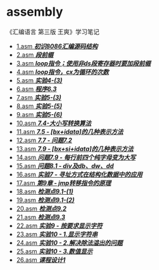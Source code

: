 # assembly

 《汇编语言 第三版 王爽》学习笔记
- [1.asm ***初识8086汇编源码结构***](https://github.com/bingshuizhilian/assembly/blob/master/src/1.asm)
- [2.asm ***段前缀***](https://github.com/bingshuizhilian/assembly/blob/master/src/2.asm)
- [3.asm ***loop指令；使用非ds段寄存器时要加段前缀***](https://github.com/bingshuizhilian/assembly/blob/master/src/3.asm)
- [4.asm ***loop指令，cx为循环的次数***](https://github.com/bingshuizhilian/assembly/blob/master/src/4.asm)
- [5.asm ***实验4-(3)***](https://github.com/bingshuizhilian/assembly/blob/master/src/5.asm)
- [6.asm ***程序6.3***](https://github.com/bingshuizhilian/assembly/blob/master/src/6.asm)
- [7.asm ***实验5-(3)***](https://github.com/bingshuizhilian/assembly/blob/master/src/7.asm)
- [8.asm ***实验5-(5)***](https://github.com/bingshuizhilian/assembly/blob/master/src/8.asm)
- [9.asm ***实验5-(6)***](https://github.com/bingshuizhilian/assembly/blob/master/src/9.asm)
- [10.asm ***7.4-大小写转换算法***](https://github.com/bingshuizhilian/assembly/blob/master/src/10.asm)
- [11.asm ***7.5 - [bx+idata]的几种表示方法***](https://github.com/bingshuizhilian/assembly/blob/master/src/11.asm)
- [12.asm ***7.7 - 问题7.2***](https://github.com/bingshuizhilian/assembly/blob/master/src/12.asm)
- [13.asm ***7.9 - [bx+si+idata]的几种表示方法***](https://github.com/bingshuizhilian/assembly/blob/master/src/13.asm)
- [14.asm ***问题7.9 - 每行前四个纯字母变为大写***](https://github.com/bingshuizhilian/assembly/blob/master/src/14.asm)
- [15.asm ***问题8.1 - div及db、dw、dd***](https://github.com/bingshuizhilian/assembly/blob/master/src/15.asm)
- [16.asm ***实验7 - 寻址方式在结构化数据中的应用***](https://github.com/bingshuizhilian/assembly/blob/master/src/16.asm)
- [17.asm ***第9章 - jmp转移指令的原理***](https://github.com/bingshuizhilian/assembly/blob/master/src/17.asm)
- [18.asm ***检测点9.1-(1)***](https://github.com/bingshuizhilian/assembly/blob/master/src/18.asm)
- [19.asm ***检测点9.1-(2)***](https://github.com/bingshuizhilian/assembly/blob/master/src/19.asm)
- [20.asm ***检测点9.2***](https://github.com/bingshuizhilian/assembly/blob/master/src/20.asm)
- [21.asm ***检测点9.3***](https://github.com/bingshuizhilian/assembly/blob/master/src/21.asm)
- [22.asm ***实验9 - 按要求显示字符***](https://github.com/bingshuizhilian/assembly/blob/master/src/22.asm)
- [23.asm ***实验10 - 1.显示字符串***](https://github.com/bingshuizhilian/assembly/blob/master/src/23.asm)
- [24.asm ***实验10 - 2.解决除法溢出的问题***](https://github.com/bingshuizhilian/assembly/blob/master/src/24.asm)
- [25.asm ***实验10 - 3.数值显示***](https://github.com/bingshuizhilian/assembly/blob/master/src/25.asm)
- [26.asm ***课程设计1***](https://github.com/bingshuizhilian/assembly/blob/master/src/26.asm)
